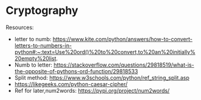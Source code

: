 # Cryptography

Resources:

- letter to numb: https://www.kite.com/python/answers/how-to-convert-letters-to-numbers-in-python#:~:text=Use%20ord()%20to%20convert,to%20an%20initially%20empty%20list.
- Numb to letter: https://stackoverflow.com/questions/29818519/what-is-the-opposite-of-pythons-ord-function/29818533
- Split method: https://www.w3schools.com/python/ref_string_split.asp
- https://likegeeks.com/python-caesar-cipher/
- Ref for later,num2words: https://pypi.org/project/num2words/